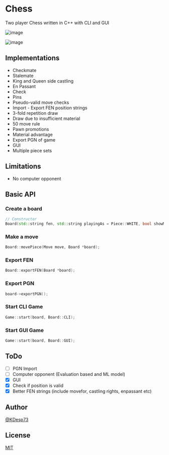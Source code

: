 # Chess

Two player Chess written in C++ with CLI and GUI

![image](https://github.com/KDesp73/Chess/assets/63654361/94eb8637-c78f-4b82-81f8-93fcb1218316)

![image](https://github.com/KDesp73/Chess/assets/63654361/9cd93404-066b-4218-92b2-d377c0c6b5d0)


## Implementations

- Checkmate
- Stalemate
- King and Queen side castling
- En Passant
- Check
- Pins
- Pseudo-valid move checks
- Import - Export FEN position strings
- 3-fold repetition draw
- Draw due to insufficient material
- 50 move rule
- Pawn promotions
- Material advantage
- Export PGN of game
- GUI
- Multiple piece sets

## Limitations

- No computer opponent

## Basic API

### Create a board

```cpp
// Constructor
Board(std::string fen, std::string playingAs = Piece::WHITE, bool showMaterial = true, bool showMoves = true, std::string prompt_type = Board::SEPERATE);
```

### Make a move

```cpp
Board::movePiece(Move move, Board *board);
```

### Export FEN

```cpp
Board::exportFEN(Board *board);
```

### Export PGN

```cpp
board->exportPGN();
```

### Start CLI Game

```cpp
Game::start(board, Board::CLI);
```

### Start GUI Game

```cpp
Game::start(board, Board::GUI);
```

## ToDo

- [ ] PGN Import
- [ ] Computer opponent (Evaluation based and ML model)
- [x] GUI
- [x] Check if position is valid
- [x] Better FEN strings (include movefor, castling rights, enpassant etc)

## Author

[@KDesp73](http://github.com/KDesp73)

## License

[MIT](https://github.com/KDesp73/Chess/blob/main/LICENSE)
